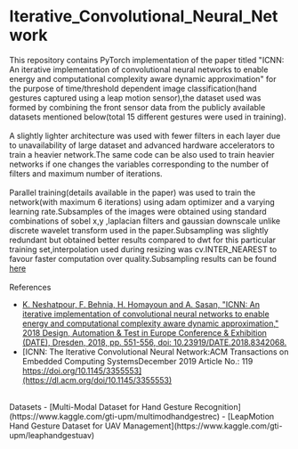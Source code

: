# Iterative_Convolutional_Neural_Network
This repository contains PyTorch implementation of the paper titled "ICNN: An iterative implementation of convolutional neural networks to enable energy and computational complexity aware dynamic approximation" for the purpose of time/threshold dependent image classification(hand gestures captured using a leap motion sensor),the dataset used was formed by combining the front sensor data from the publicly available datasets mentioned below(total 15 different gestures were used in training).<br />
<br />
A slightly lighter architecture was used with fewer filters in each layer due to unavailability of large dataset and advanced hardware accelerators to train a heavier network.The same code can be also used to train heavier networks if one changes the variables corresponding to the number of filters and maximum number of iterations.<br />
<br />
Parallel training(details available in the paper) was used to train the network(with maximum 6 iterations) using adam optimizer and a varying learning rate.Subsamples of the images were obtained using standard combinations of sobel x,y ,laplacian filters and gaussian downscale unlike discrete wavelet transform used in the paper.Subsampling was slightly redundant but obtained better results compared to dwt for this particular training set,interpolation used during resizing was cv.INTER_NEAREST to favour faster computation over quality.Subsampling results can be found [here](https://github.com/radr44/Iterative_Convolutional_Neural_Network/tree/master/subsamples)<br />
<br />
References
- [K. Neshatpour, F. Behnia, H. Homayoun and A. Sasan, "ICNN: An iterative implementation of convolutional neural networks to enable energy and computational complexity aware dynamic approximation," 2018 Design, Automation & Test in Europe Conference & Exhibition (DATE), Dresden, 2018, pp. 551-556, doi: 10.23919/DATE.2018.8342068.](https://ieeexplore.ieee.org/document/8342068)
- [ICNN: The Iterative Convolutional Neural Network:ACM Transactions on Embedded Computing SystemsDecember 2019 Article No.: 119 https://doi.org/10.1145/3355553](https://dl.acm.org/doi/10.1145/3355553)<br />
<br />
Datasets
- [Multi-Modal Dataset for Hand Gesture Recognition](https://www.kaggle.com/gti-upm/multimodhandgestrec)
- [LeapMotion Hand Gesture Dataset for UAV Management](https://www.kaggle.com/gti-upm/leaphandgestuav)
